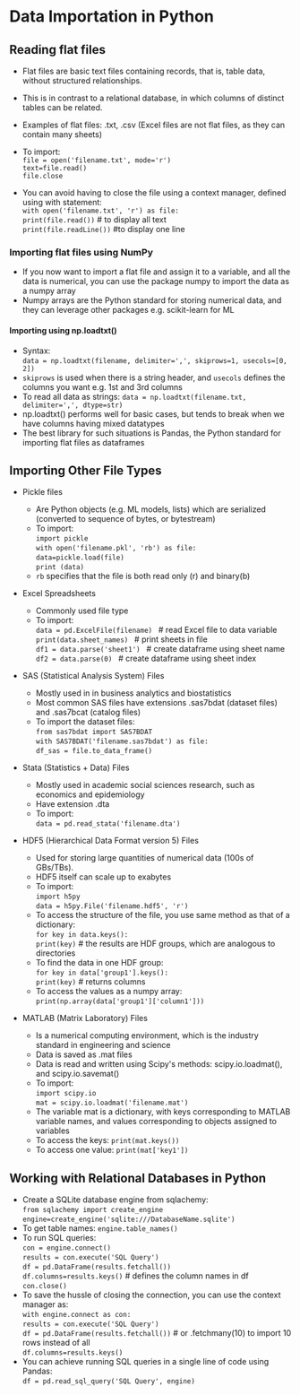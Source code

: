 # Data Importation in Python

## Reading flat files
* Flat files are basic text files containing records, that is, table data, without structured relationships.
* This is in contrast to a relational database, in which columns of distinct tables can be related.
* Examples of flat files: .txt, .csv (Excel files are not flat files, as they can contain many sheets)
* To import:
<br> `file = open('filename.txt', mode='r')`
<br> `text=file.read()`
<br> `file.close`

* You can avoid having to close the file using a context manager, defined using with statement:
<br> `with open('filename.txt', 'r') as file:`
<br> `print(file.read())` # to display all text
<br> `print(file.readLine())` #to display one line

### Importing flat files using NumPy
* If you now want to import a flat file and assign it to a variable, and all the data is numerical, you can use the package numpy to import the data as a numpy array
* Numpy arrays are the Python standard for storing numerical data, and they can leverage other packages e.g. scikit-learn for ML

#### Importing using np.loadtxt()
* Syntax:
<br> `data = np.loadtxt(filename, delimiter=',', skiprows=1, usecols=[0, 2])`
* `skiprows` is used when there is a string header, and `usecols` defines the columns you want e.g. 1st and 3rd columns
* To read all data as strings: `data = np.loadtxt(filename.txt, delimiter=',', dtype=str)`
* np.loadtxt() performs well for basic cases, but tends to break when we have columns having mixed datatypes
* The best library for such situations is Pandas, the Python standard for importing flat files as dataframes

## Importing Other File Types
* Pickle files
   * Are Python objects (e.g. ML models, lists) which are serialized (converted to sequence of bytes, or bytestream)
   * To import:
   <br> `import pickle`
   <br> `with open('filename.pkl', 'rb') as file:`
   <br> `data=pickle.load(file)`
   <br> `print (data)`
    * `rb` specifies that the file is both read only (r) and binary(b)

* Excel Spreadsheets
   * Commonly used file type
   * To import:
   <br> `data = pd.ExcelFile(filename) ` # read Excel file to data variable
   <br> `print(data.sheet_names) ` # print sheets in file
   <br> `df1 = data.parse('sheet1') ` # create dataframe using sheet name
   <br> `df2 = data.parse(0) ` # create dataframe using sheet index

* SAS (Statistical Analysis System) Files
   * Mostly used in in business analytics and biostatistics
   * Most common SAS files have extensions .sas7bdat (dataset files) and .sas7bcat (catalog files)
   * To import the dataset files:
     <br> `from sas7bdat import SAS7BDAT`
     <br> `with SAS7BDAT('filename.sas7bdat') as file:`
     <br> `df_sas = file.to_data_frame()`

* Stata (Statistics + Data) Files
   * Mostly used in academic social sciences research, such as economics and epidemiology
   * Have extension .dta
   * To import:
     <br> `data = pd.read_stata('filename.dta')`

* HDF5 (Hierarchical Data Format version 5) Files
   * Used for storing large quantities of numerical data (100s of GBs/TBs).
   *  HDF5 itself can scale up to exabytes
   * To import:
     <br> `import h5py`
     <br> `data = h5py.File('filename.hdf5', 'r')`
   * To access the structure of the file, you use same method as that of a dictionary:
     <br> `for key in data.keys():`
     <br> `print(key)` # the results are HDF groups, which are analogous to directories
   * To find the data in one HDF group:
     <br> `for key in data['group1'].keys():`
     <br> `print(key)` # returns columns
   * To access the values as a numpy array:
     <br> `print(np.array(data['group1']['column1']))`

* MATLAB (Matrix Laboratory) Files
   * Is a numerical computing environment, which is the industry standard in engineering and science
   * Data is saved as .mat files
   * Data is read and written using Scipy's methods: scipy.io.loadmat(), and scipy.io.savemat()
   * To import:
     <br> `import scipy.io`
     <br> `mat = scipy.io.loadmat('filename.mat')`
   * The variable mat is a dictionary, with keys corresponding to MATLAB variable names, and values corresponding to objects assigned to variables
   * To access the keys: `print(mat.keys())`
   * To access one value: `print(mat['key1'])`

## Working with Relational Databases in Python
* Create a SQLite database engine from sqlachemy:
  <br> `from sqlachemy import create_engine`
  <br> `engine=create_engine('sqlite:///DatabaseName.sqlite')`
* To get table names: `engine.table_names()`
* To run SQL queries:
  <br> `con = engine.connect()`
  <br> `results = con.execute('SQL Query')`
  <br> `df = pd.DataFrame(results.fetchall())`
  <br> `df.columns=results.keys()` # defines the column names in df
  <br> `con.close()`
* To save the hussle of closing the connection, you can use the context manager as:
  <br> `with engine.connect as con:`
  <br> `results = con.execute('SQL Query')`
  <br> `df = pd.DataFrame(results.fetchall())` # or .fetchmany(10) to import 10 rows instead of all
  <br> `df.columns=results.keys()`
* You can achieve running SQL queries in a single line of code using Pandas:
  <br> `df = pd.read_sql_query('SQL Query', engine)`
